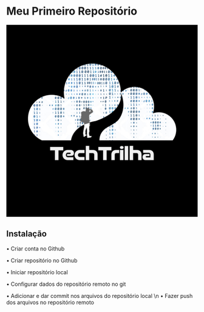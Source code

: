 # Meu Primeiro Repositório

![](./TechTrilhaFundoPreto.jpg)

## Instalação

  • Criar conta no Github
  
  • Criar repositório no Github
  
  • Iniciar repositório local
  
  • Configurar dados do repositório remoto no git
  
  • Adicionar e dar commit nos arquivos do repositório local \n
  • Fazer push dos arquivos no repositório remoto
